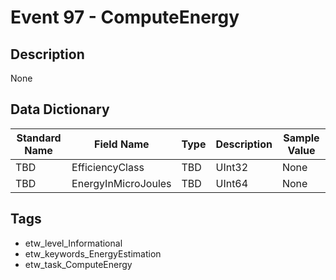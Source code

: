 # Event 97 - ComputeEnergy

## Description
None

## Data Dictionary
|Standard Name|Field Name|Type|Description|Sample Value|
|---|---|---|---|---|
|TBD|EfficiencyClass|TBD|UInt32|None|None|
|TBD|EnergyInMicroJoules|TBD|UInt64|None|None|

## Tags
* etw_level_Informational
* etw_keywords_EnergyEstimation
* etw_task_ComputeEnergy